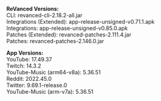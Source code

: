 **ReVanced Versions:**  
CLI: revanced-cli-2.18.2-all.jar  
Integrations (Extended): app-release-unsigned-v0.71.1.apk  
Integrations: app-release-unsigned-v0.85.0.apk  
Patches (Extended): revanced-patches-2.111.4.jar  
Patches: revanced-patches-2.146.0.jar  


  
**App Versions:**  
YouTube: 17.49.37  
Twitch: 14.3.2  
YouTube-Music (arm64-v8a): 5.36.51  
Reddit: 2022.45.0  
Twitter: 9.69.1-release.0  
YouTube-Music (arm-v7a): 5.36.51  
